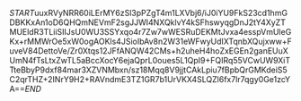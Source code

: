$START$uuxRVyNRR60iLErMY6zSl3pPZgT4m1LXVbj6/iJ0iYU9FkS23cd1hmGDBKKxAn1oD6QHQmNEVmF2sgJJWI4NXQklvY4kSFhswyqgDnJ2tY4XyZTMUEldR3TLiiSIIJsU0WU3SSYxqo4r7Zw7wWESRuDEKMtJvxa4esspVmUleGKx+rMMWrOe5xW0ogAOKls4JSioIbAv8n2W31eWFwyUdIXTqnbXQujxww+FuveV84DettoVe/Zr0Xtqs12JFfANQW42CMs+h2uheH4hoZxEGEn2ganEUuXUmN4fTsLtxZwTL5aBccXocY6ejaQprL0oues5L1QpI9+FQIRq55VCwUW9XiTTteBbyP9dxf84mar3XZVNMbxn/sz18Mqq8V9jjtCAkLpiu7fBpbQrGMKdeiS5C2qrTHZ+2INrY9H2+RAVndmE3TZ1GR7b1UrVKX4SLQZl6fx7lr7qgy0Ge1zcYA==$END$